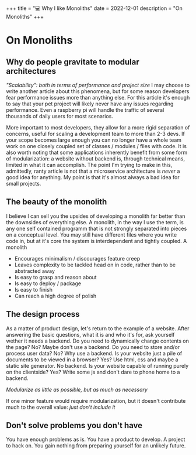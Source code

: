 +++
title = "💻 Why I like Monoliths"
date = 2022-12-01
description = "On Monoliths"
+++

# On Monoliths

## Why do people gravitate to modular architectures

_"Scalability": both in terms of performance and project size_
I may choose to write another article about this phenomena, but for some reason developers fear performance issues more than anything else.
For this article it's enough to say that your pet project will likely never have any issues regarding performance.
Even a raspberry pi will handle the traffic of several thousands of daily users for most scenarios.

More important to most developers, they allow for a more rigid separation of concerns, useful for scaling a development team to more than 2-3 devs.
If your scope becomes large enough you can no longer have a whole team work on one closely coupled set of classes / modules / files with code.
It is also worth noting that some applications inherently benefit from some form of modularization: a website without backend is, through technical means, limited in what it can accomplish.
The point I'm trying to make in this, admittedly, ranty article is not that a microservice architecture is _never_ a good idea for anything.
My point is that it's almost always a bad idea for small projects.

## The beauty of the monolith

I believe I can sell you the upsides of developing a monolith far better than the downsides of everything else.
A monolith, in the way I use the term, is any one self contained programm that is not strongly separated into pieces on a conceptual level.
You may still have different files where you write code in, but at it's core the system is interdependent and tightly coupled.
A monolith
 - Encourages minimalism / discourages feature creep
 - Leaves complexity to be tackled head on in code, rather than to be abstracted away
 - Is easy to grasp and reason about
 - Is easy to deploy / package
 - Is easy to finish
 - Can reach a high degree of polish

## The design process

As a matter of product design, let's return to the example of a website.
After answering the basic questions, what it is and who it's for, ask yourself wether it needs a backend.
Do you need to dynamically change contents on the page? No? Maybe don't use a backend.
Do you need to store and/or process user data? No? Why use a backend.
Is your website just a pile of documents to be viewed in a browser? Yes? Use html, css and maybe a static site generator. No backend.
Is your website capable of running purely on the clientside? Yes? Write some js and don't dare to phone home to a backend.

*Modularize as little as possible, but as much as necessary*

If one minor feature would require modularization, but it doesn't contribute much to the overall value: *just don't include it*

## Don't solve problems you don't have

You have enough problems as is. You have a product to develop. A project to hack on.
You gain nothing from preparing yourself for an unlikely future.
